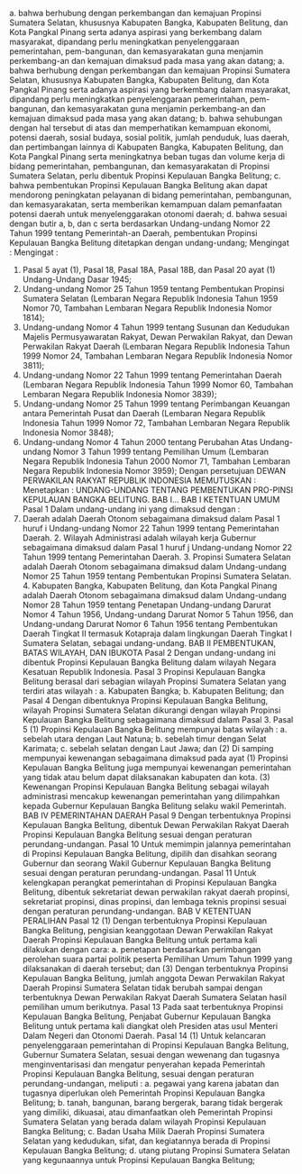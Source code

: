 a. bahwa berhubung dengan perkembangan dan kemajuan Propinsi Sumatera Selatan, khususnya Kabupaten Bangka, Kabupaten Belitung, dan Kota Pangkal Pinang serta adanya aspirasi yang berkembang dalam masyarakat, dipandang perlu meningkatkan penyelenggaraan pemerintahan, pem-bangunan, dan kemasyarakatan guna menjamin perkembang-an dan kemajuan dimaksud pada masa yang akan datang;
a. bahwa berhubung dengan perkembangan dan kemajuan Propinsi Sumatera Selatan, khususnya Kabupaten Bangka, Kabupaten Belitung, dan Kota Pangkal Pinang serta adanya aspirasi yang berkembang dalam masyarakat, dipandang perlu meningkatkan penyelenggaraan pemerintahan, pem-bangunan, dan kemasyarakatan guna menjamin perkembang-an dan kemajuan dimaksud pada masa yang akan datang;
b. bahwa sehubungan dengan hal tersebut di atas dan memperhatikan kemampuan ekonomi, potensi daerah, sosial budaya, sosial politik, jumlah penduduk, luas daerah, dan pertimbangan lainnya di Kabupaten Bangka, Kabupaten Belitung, dan Kota Pangkal Pinang serta meningkatnya beban tugas dan volume kerja di bidang pemerintahan, pembangunan, dan kemasyarakatan di Propinsi Sumatera Selatan, perlu dibentuk Propinsi Kepulauan Bangka Belitung;
c. bahwa pembentukan Propinsi Kepulauan Bangka Belitung akan dapat mendorong peningkatan pelayanan di bidang pemerintahan, pembangunan, dan kemasyarakatan, serta memberikan kemampuan dalam pemanfaatan potensi daerah untuk menyelenggarakan otonomi daerah;
d. bahwa sesuai dengan butir a, b, dan c serta berdasarkan Undang-undang Nomor 22 Tahun 1999 tentang Pemerintah-an Daerah, pembentukan Propinsi Kepulauan Bangka Belitung ditetapkan dengan undang-undang;
Mengingat :
Mengingat :

1. Pasal 5 ayat (1), Pasal 18, Pasal 18A, Pasal 18B, dan Pasal 20 ayat (1) Undang-Undang Dasar 1945;
2. Undang-undang Nomor 25 Tahun 1959 tentang Pembentukan Propinsi Sumatera Selatan (Lembaran Negara Republik Indonesia Tahun 1959 Nomor 70, Tambahan Lembaran Negara Republik Indonesia Nomor 1814);
3. Undang-undang Nomor 4 Tahun 1999 tentang Susunan dan Kedudukan Majelis Permusyawaratan Rakyat, Dewan Perwakilan Rakyat, dan Dewan Perwakilan Rakyat Daerah (Lembaran Negara Republik Indonesia Tahun 1999 Nomor 24, Tambahan Lembaran Negara Republik Indonesia Nomor 3811);
4. Undang-undang Nomor 22 Tahun 1999 tentang Pemerintahan Daerah (Lembaran Negara Republik Indonesia Tahun 1999 Nomor 60, Tambahan Lembaran Negara Republik Indonesia Nomor 3839);
5. Undang-undang Nomor 25 Tahun 1999 tentang Perimbangan Keuangan antara Pemerintah Pusat dan Daerah (Lembaran Negara Republik Indonesia Tahun 1999 Nomor 72, Tambahan Lembaran Negara Republik Indonesia Nomor 3848);
6. Undang-undang Nomor 4 Tahun 2000 tentang Perubahan Atas Undang-undang Nomor 3 Tahun 1999 tentang Pemilihan Umum (Lembaran Negara Republik Indonesia Tahun 2000 Nomor 71, Tambahan Lembaran Negara Republik Indonesia Nomor 3959); Dengan persetujuan DEWAN PERWAKILAN RAKYAT REPUBLIK INDONESIA MEMUTUSKAN : Menetapkan : UNDANG-UNDANG TENTANG PEMBENTUKAN PRO-PINSI KEPULAUAN BANGKA BELITUNG. BAB I… BAB I KETENTUAN UMUM Pasal 1 Dalam undang-undang ini yang dimaksud dengan :
1. Daerah adalah Daerah Otonom sebagaimana dimaksud dalam Pasal 1 huruf i Undang-undang Nomor 22 Tahun 1999 tentang Pemerintahan Daerah. 2. Wilayah Administrasi adalah wilayah kerja Gubernur sebagaimana dimaksud dalam Pasal 1 huruf j Undang-undang Nomor 22 Tahun 1999 tentang Pemerintahan Daerah. 3. Propinsi Sumatera Selatan adalah Daerah Otonom sebagaimana dimaksud dalam Undang-undang Nomor 25 Tahun 1959 tentang Pembentukan Propinsi Sumatera Selatan. 4. Kabupaten Bangka, Kabupaten Belitung, dan Kota Pangkal Pinang adalah Daerah Otonom sebagaimana dimaksud dalam Undang-undang Nomor 28 Tahun 1959 tentang Penetapan Undang-undang Darurat Nomor 4 Tahun 1956, Undang-undang Darurat Nomor 5 Tahun 1956, dan Undang-undang Darurat Nomor 6 Tahun 1956 tentang Pembentukan Daerah Tingkat II termasuk Kotapraja dalam lingkungan Daerah Tingkat I Sumatera Selatan, sebagai undang-undang. BAB II PEMBENTUKAN, BATAS WILAYAH, DAN IBUKOTA Pasal 2 Dengan undang-undang ini dibentuk Propinsi Kepulauan Bangka Belitung dalam wilayah Negara Kesatuan Republik Indonesia. Pasal 3 Propinsi Kepulauan Bangka Belitung berasal dari sebagian wilayah Propinsi Sumatera Selatan yang terdiri atas wilayah :
a. Kabupaten Bangka;
b. Kabupaten Belitung; dan Pasal 4 Dengan dibentuknya Propinsi Kepulauan Bangka Belitung, wilayah Propinsi Sumatera Selatan dikurangi dengan wilayah Propinsi Kepulauan Bangka Belitung sebagaimana dimaksud dalam Pasal 3. Pasal 5 (1) Propinsi Kepulauan Bangka Belitung mempunyai batas wilayah :
a. sebelah utara dengan Laut Natuna;
b. sebelah timur dengan Selat Karimata;
c. sebelah selatan dengan Laut Jawa; dan
(2) Di samping mempunyai kewenangan sebagaimana dimaksud pada ayat (1) Propinsi Kepulauan Bangka Belitung juga mempunyai kewenangan pemerintahan yang tidak atau belum dapat dilaksanakan kabupaten dan kota. (3) Kewenangan Propinsi Kepulauan Bangka Belitung sebagai wilayah administrasi mencakup kewenangan pemerintahan yang dilimpahkan kepada Gubernur Kepulauan Bangka Belitung selaku wakil Pemerintah. BAB IV PEMERINTAHAN DAERAH Pasal 9 Dengan terbentuknya Propinsi Kepulauan Bangka Belitung, dibentuk Dewan Perwakilan Rakyat Daerah Propinsi Kepulauan Bangka Belitung sesuai dengan peraturan perundang-undangan. Pasal 10 Untuk memimpin jalannya pemerintahan di Propinsi Kepulauan Bangka Belitung, dipilih dan disahkan seorang Gubernur dan seorang Wakil Gubernur Kepulauan Bangka Belitung sesuai dengan peraturan perundang-undangan. Pasal 11 Untuk kelengkapan perangkat pemerintahan di Propinsi Kepulauan Bangka Belitung, dibentuk sekretariat dewan perwakilan rakyat daerah propinsi, sekretariat propinsi, dinas propinsi, dan lembaga teknis propinsi sesuai dengan peraturan perundang-undangan. BAB V KETENTUAN PERALIHAN Pasal 12 (1) Dengan terbentuknya Propinsi Kepulauan Bangka Belitung, pengisian keanggotaan Dewan Perwakilan Rakyat Daerah Propinsi Kepulauan Bangka Belitung untuk pertama kali dilakukan dengan cara:
a. penetapan berdasarkan perimbangan perolehan suara partai politik peserta Pemilihan Umum Tahun 1999 yang dilaksanakan di daerah tersebut; dan
(3) Dengan terbentuknya Propinsi Kepulauan Bangka Belitung, jumlah anggota Dewan Perwakilan Rakyat Daerah Propinsi Sumatera Selatan tidak berubah sampai dengan terbentuknya Dewan Perwakilan Rakyat Daerah Sumatera Selatan hasil pemilihan umum berikutnya. Pasal 13 Pada saat terbentuknya Propinsi Kepulauan Bangka Belitung, Penjabat Gubernur Kepulauan Bangka Belitung untuk pertama kali diangkat oleh Presiden atas usul Menteri Dalam Negeri dan Otonomi Daerah. Pasal 14 (1) Untuk kelancaran penyelenggaraan pemerintahan di Propinsi Kepulauan Bangka Belitung, Gubernur Sumatera Selatan, sesuai dengan wewenang dan tugasnya menginventarisasi dan mengatur penyerahan kepada Pemerintah Propinsi Kepulauan Bangka Belitung, sesuai dengan peraturan perundang-undangan, meliputi :
a. pegawai yang karena jabatan dan tugasnya diperlukan oleh Pemerintah Propinsi Kepulauan Bangka Belitung;
b. tanah, bangunan, barang bergerak, barang tidak bergerak yang dimiliki, dikuasai, atau dimanfaatkan oleh Pemerintah Propinsi Sumatera Selatan yang berada dalam wilayah Propinsi Kepulauan Bangka Belitung;
c. Badan Usaha Milik Daerah Propinsi Sumatera Selatan yang kedudukan, sifat, dan kegiatannya berada di Propinsi Kepulauan Bangka Belitung;
d. utang piutang Propinsi Sumatera Selatan yang kegunaannya untuk Propinsi Kepulauan Bangka Belitung;